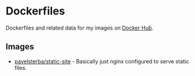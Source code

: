 # Dockerfiles

Dockerfiles and related data for my images on [Docker Hub](https://hub.docker.com/u/pavelsterba/).

## Images
- [pavelsterba/static-site](https://hub.docker.com/r/pavelsterba/static-site/) - Basically just nginx configured to serve static files.
